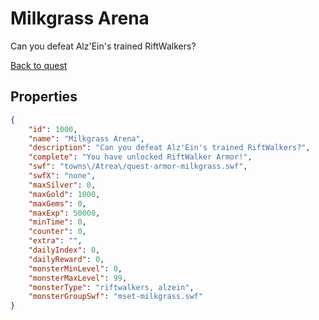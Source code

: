 # Milkgrass Arena

Can you defeat Alz'Ein's trained RiftWalkers?

[Back to quest](../quests.md)

## Properties

```json
{
    "id": 1000,
    "name": "Milkgrass Arena",
    "description": "Can you defeat Alz'Ein's trained RiftWalkers?",
    "complete": "You have unlocked RiftWalker Armor!",
    "swf": "towns\/Atrea\/quest-armor-milkgrass.swf",
    "swfX": "none",
    "maxSilver": 0,
    "maxGold": 1000,
    "maxGems": 0,
    "maxExp": 50000,
    "minTime": 0,
    "counter": 0,
    "extra": "",
    "dailyIndex": 0,
    "dailyReward": 0,
    "monsterMinLevel": 0,
    "monsterMaxLevel": 99,
    "monsterType": "riftwalkers, alzein",
    "monsterGroupSwf": "mset-milkgrass.swf"
}
```

